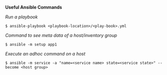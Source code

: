 
**Useful Ansible Commands**

*Run a playbook*

`$ ansible-playbook <playbook-location>/<play-book>.yml `

*Command to see meta data of a host/inventory group*

`$ ansible -m setup app1`

*Execute an adhoc command on a host*

`$ ansible -m service -a "name=<service name> state=<service state>" --become <host group>`